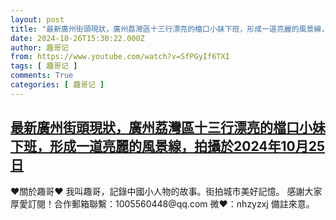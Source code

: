 ```yaml
---
layout: post
title: "最新廣州街頭現狀，廣州荔灣區十三行漂亮的檔口小妹下班，形成一道亮麗的風景線，拍攝於2024年10月25日"
date: 2024-10-26T15:30:22.000Z
author: 趣哥记
from: https://www.youtube.com/watch?v=SfPGyIf6TXI
tags: [ 趣哥记 ]
comments: True
categories: [ 趣哥记 ]
---
```

<!--1729956622000-->
[最新廣州街頭現狀，廣州荔灣區十三行漂亮的檔口小妹下班，形成一道亮麗的風景線，拍攝於2024年10月25日](https://www.youtube.com/watch?v=SfPGyIf6TXI)
------

<div>
♥關於趣哥♥  我叫趣哥，記錄中國小人物的故事。街拍城市美好記憶。  感謝大家厚愛訂閱！合作郵箱聯繫：1005560448@qq.com 微❤：nhzyzxj 備註來意。
</div>
